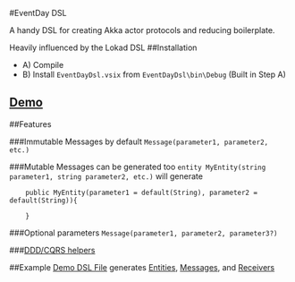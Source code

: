 #EventDay DSL

A handy DSL for creating Akka actor protocols and reducing boilerplate.

Heavily influenced by the Lokad DSL
##Installation
- A) Compile
- B) Install `EventDayDsl.vsix` from `EventDayDsl\bin\Debug` (Built in Step A)

## [Demo](src/Demo)

##Features

###Immutable Messages by default
`Message(parameter1, parameter2, etc.)`

###Mutable Messages can be generated too
`entity MyEntity(string parameter1, string parameter2, etc.)`
will generate

```
	public MyEntity(parameter1 = default(String), parameter2 = default(String)){
		
	}
```
###Optional parameters
`Message(parameter1, parameter2, parameter3?)`

###[DDD/CQRS helpers](src/Demo/Account.dsl)

##Example
[Demo DSL File](src/Demo/Indexing/Account/Indexer.dsl)
generates
[Entities](src/Demo/Indexing/Account/IndexerEntities.cs), 
[Messages](src/Demo/Indexing/Account/IndexerMessages.cs), and 
[Receivers](src/Demo/Indexing/Account/IndexerStateSubscriptions.cs)


